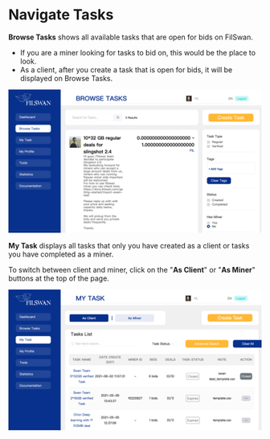 # Navigate Tasks



**Browse Tasks** shows all available tasks that are open for bids on FilSwan. 

* If you are a miner looking for tasks to bid on, this would be the place to look. 
* As a client, after you create a task that is open for bids, it will be displayed on Browse Tasks. 

![Example of a task that is open for bids on Browse Tasks](<../../../.gitbook/assets/image (6).png>)

**My Task** displays all tasks that only you have created as a client or tasks you have completed as a miner.  

To switch between client and miner, click on the "**As Client**" or "**As Miner**" buttons at the top of the page. 

![Example of previous tasks created as a client](<../../../.gitbook/assets/image (7).png>)
